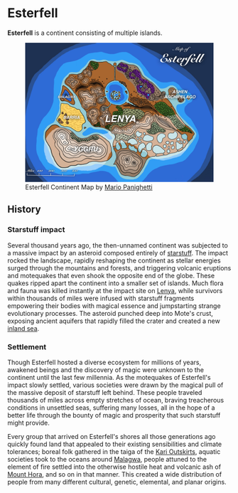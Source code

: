 # Esterfell

**Esterfell** is a continent consisting of multiple islands.

<figure>
  <img src="esterfell-continent-map-mario-panighetti.jpg" alt="Drawing of a map of Esterfell. The islands are labeled with their names and are listed here from largest to smallest: Lenya, the roughly trapezoidal central land mass with a circular sea in its top-center, mountains to the west and south, canyons to the northwest and east, purple forests to the northeast, and green regions across its center; Yggru, a heart-shaped island to the southwest covered in icy mountains; Barria, a rhombus-shaped island to the west marked as mostly flat desert land with some small peaks in the lower-left corner; Malagwa, a triangle-shaped cay with a deep lake in its center; and the Ashen Archipelago, some tiny island mountains off the east coast of Lenya near the purple forests." />
  <figcaption>Esterfell Continent Map by <a href="https://mario.panighetti.net">Mario Panighetti</a></figcaption>
</figure>

## History

### Starstuff impact

Several thousand years ago, the then-unnamed continent was subjected to a massive impact by an asteroid composed entirely of [starstuff](../../artifacts/starstuff). The impact rocked the landscape, rapidly reshaping the continent as stellar energies surged through the mountains and forests, and triggering volcanic eruptions and motequakes that even shook the opposite end of the globe. These quakes ripped apart the continent into a smaller set of islands. Much flora and fauna was killed instantly at the impact site on [Lenya](lenya), while survivors within thousands of miles were infused with starstuff fragments empowering their bodies with magical essence and jumpstarting strange evolutionary processes. The asteroid punched deep into Mote's crust, exposing ancient aquifers that rapidly filled the crater and created a new [inland sea](lenya/esterfell-sea).

### Settlement

Though Esterfell hosted a diverse ecosystem for millions of years, awakened beings and the discovery of magic were unknown to the continent until the last few millennia. As the motequakes of Esterfell's impact slowly settled, various societies were drawn by the magical pull of the massive deposit of starstuff left behind. These people traveled thousands of miles across empty stretches of ocean, braving treacherous conditions in unsettled seas, suffering many losses, all in the hope of a better life through the bounty of magic and prosperity that such starstuff might provide.

Every group that arrived on Esterfell's shores all those generations ago quickly found land that appealed to their existing sensibilities and climate tolerances; boreal folk gathered in the taiga of the [Kari Outskirts](lenya/kari-outskirts), aquatic societies took to the oceans around [Malagwa](malagwa), people attuned to the element of fire settled into the otherwise hostile heat and volcanic ash of [Mount Hora](lenya/mount-hora), and so on in that manner. This created a wide distribution of people from many different cultural, genetic, elemental, and planar origins.
